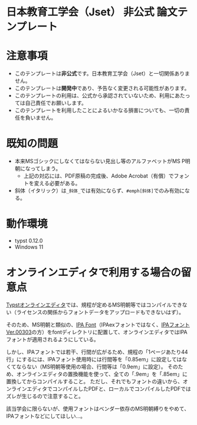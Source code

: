 # 日本教育工学会（Jset） **非公式** 論文テンプレート

# 注意事項
- このテンプレートは**非公式**です。日本教育工学会（Jset）と一切関係ありません。
- このテンプレートは**開発中**であり、予告なく変更される可能性があります。
- このテンプレートの利用は、公式から承認されていないため、利用にあたっては自己責任でお願いします。
- このテンプレートを利用したことによるいかなる損害についても、一切の責任を負いません。

# 既知の問題
- 本来MSゴシックにしなくてはならない見出し等のアルファベットがMS P明朝になってしまう。
	- 上記の対応には、PDF原稿の完成後、Adobe Acrobat（有償）でフォントを変える必要がある。
- 斜体（イタリック）は`_斜体_`では有効にならず、`#emph[斜体]`でのみ有効になる。

# 動作環境
- typst 0.12.0
- Windows 11

# オンラインエディタで利用する場合の留意点

[Typstオンラインエディタ](https://typst.app)では、規程が定めるMS明朝等ではコンパイルできない（ライセンスの関係からフォントデータをアップロードもできないはず）。

そのため、MS明朝と類似の、[IPA Font](https://moji.or.jp/ipafont/ipafontdownload/)（IPAexフォントではなく、[IPAフォント Ver.00303](https://moji.or.jp/ipafont/ipa00303/)の方）をfontディレクトリに配置して、オンラインエディタではIPAフォントが適用されるようにしている。

しかし、IPAフォントでは若干、行間が広がるため、規程の「1ページあたり44行」にするには、IPAフォント使用時には行間等を「0.85em」に設定してはなくてならない（MS明朝等使用の場合、行間等は「0.9em」に設定）。
そのため、オンラインエディタの置換機能を使って、全ての「.9em」を「.85em」に置換してからコンパイルすること。
ただし、それでもフォントの違いから、オンラインエディタでコンパイルしたPDFと、ローカルでコンパイルしたPDFではズレが生じるので注意すること。

該当学会に限らないが、使用フォントはベンダー依存のMS明朝縛りをやめて、IPAフォントなどにしてほしい…。
